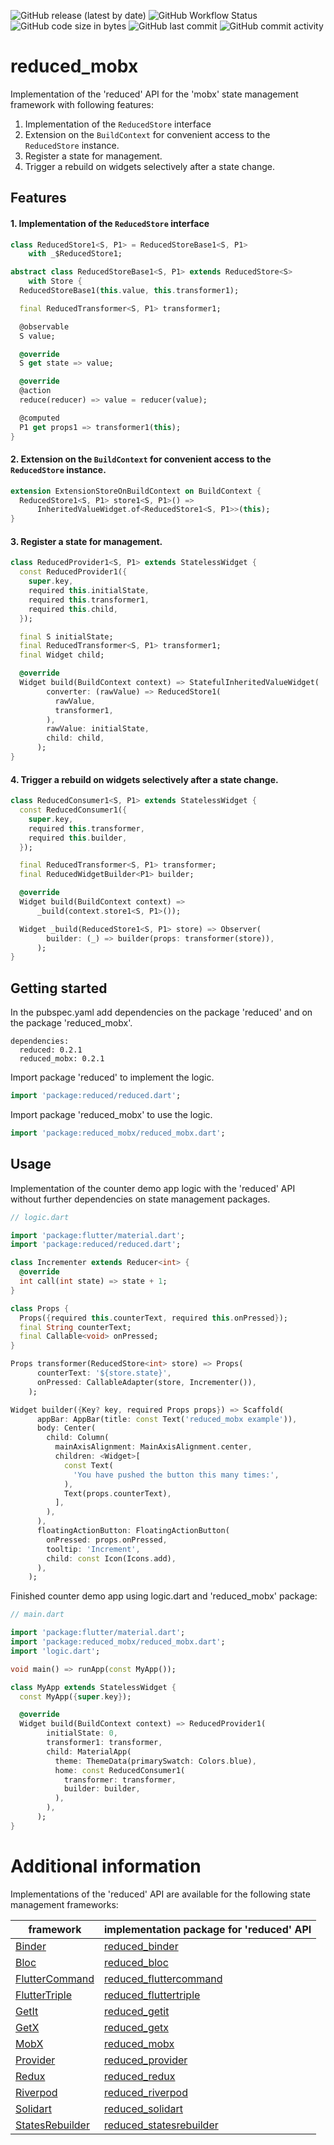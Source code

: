 ![GitHub release (latest by date)](https://img.shields.io/github/v/release/partmaster/reduced_mobx)
![GitHub Workflow Status](https://img.shields.io/github/actions/workflow/status/partmaster/reduced_mobx/dart.yml)
![GitHub code size in bytes](https://img.shields.io/github/languages/code-size/partmaster/reduced_mobx)
![GitHub last commit](https://img.shields.io/github/last-commit/partmaster/reduced_mobx)
![GitHub commit activity](https://img.shields.io/github/commit-activity/m/partmaster/reduced_mobx)
# reduced_mobx

Implementation of the 'reduced' API for the 'mobx' state management framework with following features:

1. Implementation of the ```ReducedStore``` interface 
2. Extension on the ```BuildContext``` for convenient access to the  ```ReducedStore``` instance.
3. Register a state for management.
4. Trigger a rebuild on widgets selectively after a state change.

## Features

#### 1. Implementation of the ```ReducedStore``` interface 

```dart
class ReducedStore1<S, P1> = ReducedStoreBase1<S, P1>
    with _$ReducedStore1;
```

```dart
abstract class ReducedStoreBase1<S, P1> extends ReducedStore<S>
    with Store {
  ReducedStoreBase1(this.value, this.transformer1);

  final ReducedTransformer<S, P1> transformer1;

  @observable
  S value;

  @override
  S get state => value;

  @override
  @action
  reduce(reducer) => value = reducer(value);

  @computed
  P1 get props1 => transformer1(this);
}
```

#### 2. Extension on the ```BuildContext``` for convenient access to the  ```ReducedStore``` instance.

```dart
extension ExtensionStoreOnBuildContext on BuildContext {
  ReducedStore1<S, P1> store1<S, P1>() =>
      InheritedValueWidget.of<ReducedStore1<S, P1>>(this);
}
```

#### 3. Register a state for management.

```dart
class ReducedProvider1<S, P1> extends StatelessWidget {
  const ReducedProvider1({
    super.key,
    required this.initialState,
    required this.transformer1,
    required this.child,
  });

  final S initialState;
  final ReducedTransformer<S, P1> transformer1;
  final Widget child;

  @override
  Widget build(BuildContext context) => StatefulInheritedValueWidget(
        converter: (rawValue) => ReducedStore1(
          rawValue,
          transformer1,
        ),
        rawValue: initialState,
        child: child,
      );
}
```

#### 4. Trigger a rebuild on widgets selectively after a state change.

```dart
class ReducedConsumer1<S, P1> extends StatelessWidget {
  const ReducedConsumer1({
    super.key,
    required this.transformer,
    required this.builder,
  });

  final ReducedTransformer<S, P1> transformer;
  final ReducedWidgetBuilder<P1> builder;

  @override
  Widget build(BuildContext context) =>
      _build(context.store1<S, P1>());

  Widget _build(ReducedStore1<S, P1> store) => Observer(
        builder: (_) => builder(props: transformer(store)),
      );
}
```

## Getting started

In the pubspec.yaml add dependencies on the package 'reduced' and on the package 'reduced_mobx'.

```
dependencies:
  reduced: 0.2.1
  reduced_mobx: 0.2.1
```

Import package 'reduced' to implement the logic.

```dart
import 'package:reduced/reduced.dart';
```

Import package 'reduced_mobx' to use the logic.

```dart
import 'package:reduced_mobx/reduced_mobx.dart';
```

## Usage

Implementation of the counter demo app logic with the 'reduced' API without further dependencies on state management packages.

```dart
// logic.dart

import 'package:flutter/material.dart';
import 'package:reduced/reduced.dart';

class Incrementer extends Reducer<int> {
  @override
  int call(int state) => state + 1;
}

class Props {
  Props({required this.counterText, required this.onPressed});
  final String counterText;
  final Callable<void> onPressed;
}

Props transformer(ReducedStore<int> store) => Props(
      counterText: '${store.state}',
      onPressed: CallableAdapter(store, Incrementer()),
    );

Widget builder({Key? key, required Props props}) => Scaffold(
      appBar: AppBar(title: const Text('reduced_mobx example')),
      body: Center(
        child: Column(
          mainAxisAlignment: MainAxisAlignment.center,
          children: <Widget>[
            const Text(
              'You have pushed the button this many times:',
            ),
            Text(props.counterText),
          ],
        ),
      ),
      floatingActionButton: FloatingActionButton(
        onPressed: props.onPressed,
        tooltip: 'Increment',
        child: const Icon(Icons.add),
      ),
    );
```

Finished counter demo app using logic.dart and 'reduced_mobx' package:

```dart
// main.dart

import 'package:flutter/material.dart';
import 'package:reduced_mobx/reduced_mobx.dart';
import 'logic.dart';

void main() => runApp(const MyApp());

class MyApp extends StatelessWidget {
  const MyApp({super.key});

  @override
  Widget build(BuildContext context) => ReducedProvider1(
        initialState: 0,
        transformer1: transformer,
        child: MaterialApp(
          theme: ThemeData(primarySwatch: Colors.blue),
          home: const ReducedConsumer1(
            transformer: transformer,
            builder: builder,
          ),
        ),
      );
}
```

# Additional information

Implementations of the 'reduced' API are available for the following state management frameworks:

|framework|implementation package for 'reduced' API|
|---|---|
|[Binder](https://pub.dev/packages/binder)|[reduced_binder](https://github.com/partmaster/reduced_binder)|
|[Bloc](https://bloclibrary.dev/#/)|[reduced_bloc](https://github.com/partmaster/reduced_bloc)|
|[FlutterCommand](https://pub.dev/packages/flutter_command)|[reduced_fluttercommand](https://github.com/partmaster/reduced_fluttercommand)|
|[FlutterTriple](https://pub.dev/packages/flutter_triple)|[reduced_fluttertriple](https://github.com/partmaster/reduced_fluttertriple)|
|[GetIt](https://pub.dev/packages/get_it)|[reduced_getit](https://github.com/partmaster/reduced_getit)|
|[GetX](https://pub.dev/packages/get)|[reduced_getx](https://github.com/partmaster/reduced_getx)|
|[MobX](https://pub.dev/packages/mobx)|[reduced_mobx](https://github.com/partmaster/reduced_mobx)|
|[Provider](https://pub.dev/packages/provider)|[reduced_provider](https://github.com/partmaster/reduced_provider)|
|[Redux](https://pub.dev/packages/redux)|[reduced_redux](https://github.com/partmaster/reduced_redux)|
|[Riverpod](https://riverpod.dev/)|[reduced_riverpod](https://github.com/partmaster/reduced_riverpod)|
|[Solidart](https://pub.dev/packages/solidart)|[reduced_solidart](https://github.com/partmaster/reduced_solidart)|
|[StatesRebuilder](https://pub.dev/packages/states_rebuilder)|[reduced_statesrebuilder](https://github.com/partmaster/reduced_statesrebuilder)|
